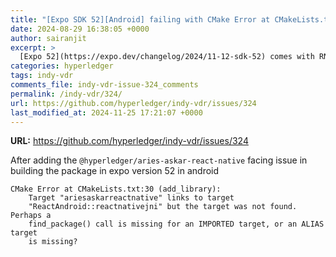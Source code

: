 ```yaml
---
title: "[Expo SDK 52][Android] failing with CMake Error at CMakeLists.txt:30 (add_library):"
date: 2024-08-29 16:38:05 +0000
author: sairanjit
excerpt: >
  [Expo 52](https://expo.dev/changelog/2024/11-12-sdk-52) comes with RN 0.76 where a whole new architecture is being enabled by default. So, I believe askar and/or the wrapper will need some tweak
categories: hyperledger
tags: indy-vdr
comments_file: indy-vdr-issue-324_comments
permalink: /indy-vdr/324/
url: https://github.com/hyperledger/indy-vdr/issues/324
last_modified_at: 2024-11-25 17:21:07 +0000
---
```



**URL:** https://github.com/hyperledger/indy-vdr/issues/324

After adding the `@hyperledger/aries-askar-react-native` facing issue in building the package in expo version 52 in android 

```
CMake Error at CMakeLists.txt:30 (add_library):
    Target "ariesaskarreactnative" links to target
    "ReactAndroid::reactnativejni" but the target was not found.  Perhaps a
    find_package() call is missing for an IMPORTED target, or an ALIAS target
    is missing?
```